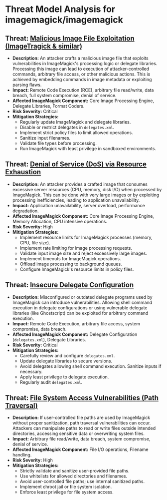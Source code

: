# Threat Model Analysis for imagemagick/imagemagick

## Threat: [Malicious Image File Exploitation (ImageTragick & similar)](./threats/malicious_image_file_exploitation__imagetragick_&_similar_.md)

*   **Description:** An attacker crafts a malicious image file that exploits vulnerabilities in ImageMagick's processing logic or delegate libraries. Processing this image can lead to execution of attacker-controlled commands, arbitrary file access, or other malicious actions. This is achieved by embedding commands in image metadata or exploiting parsing flaws.
*   **Impact:** Remote Code Execution (RCE), arbitrary file read/write, data breach, full system compromise, denial of service.
*   **Affected ImageMagick Component:** Core Image Processing Engine, Delegate Libraries, Format Coders.
*   **Risk Severity:** Critical
*   **Mitigation Strategies:**
    *   Regularly update ImageMagick and delegate libraries.
    *   Disable or restrict delegates in `delegates.xml`.
    *   Implement strict policy files to limit allowed operations.
    *   Sanitize input filenames.
    *   Validate file types before processing.
    *   Run ImageMagick with least privilege in sandboxed environments.

## Threat: [Denial of Service (DoS) via Resource Exhaustion](./threats/denial_of_service__dos__via_resource_exhaustion.md)

*   **Description:** An attacker provides a crafted image that consumes excessive server resources (CPU, memory, disk I/O) when processed by ImageMagick. This can be done with very large images or by exploiting processing inefficiencies, leading to application unavailability.
*   **Impact:** Application unavailability, server overload, performance degradation.
*   **Affected ImageMagick Component:** Core Image Processing Engine, Memory Allocation, CPU intensive operations.
*   **Risk Severity:** High
*   **Mitigation Strategies:**
    *   Implement resource limits for ImageMagick processes (memory, CPU, file size).
    *   Implement rate limiting for image processing requests.
    *   Validate input image size and reject excessively large images.
    *   Implement timeouts for ImageMagick operations.
    *   Offload image processing to background queues.
    *   Configure ImageMagick's resource limits in policy files.

## Threat: [Insecure Delegate Configuration](./threats/insecure_delegate_configuration.md)

*   **Description:** Misconfigured or outdated delegate programs used by ImageMagick can introduce vulnerabilities. Allowing shell command execution in delegate configurations or using vulnerable delegate libraries (like Ghostscript) can be exploited for arbitrary command execution.
*   **Impact:** Remote Code Execution, arbitrary file access, system compromise, data breach.
*   **Affected ImageMagick Component:** Delegate Configuration (`delegates.xml`), Delegate Libraries.
*   **Risk Severity:** Critical
*   **Mitigation Strategies:**
    *   Carefully review and configure `delegates.xml`.
    *   Update delegate libraries to secure versions.
    *   Avoid delegates allowing shell command execution. Sanitize inputs if necessary.
    *   Apply least privilege to delegate execution.
    *   Regularly audit `delegates.xml`.

## Threat: [File System Access Vulnerabilities (Path Traversal)](./threats/file_system_access_vulnerabilities__path_traversal_.md)

*   **Description:** If user-controlled file paths are used by ImageMagick without proper sanitization, path traversal vulnerabilities can occur. Attackers can manipulate paths to read or write files outside intended directories, accessing sensitive data or overwriting system files.
*   **Impact:** Arbitrary file read/write, data breach, system compromise, denial of service.
*   **Affected ImageMagick Component:** File I/O operations, Filename handling.
*   **Risk Severity:** High
*   **Mitigation Strategies:**
    *   Strictly validate and sanitize user-provided file paths.
    *   Use whitelists for allowed directories and filenames.
    *   Avoid user-controlled file paths; use internal sanitized paths.
    *   Implement chroot jail or file system isolation.
    *   Enforce least privilege for file system access.

